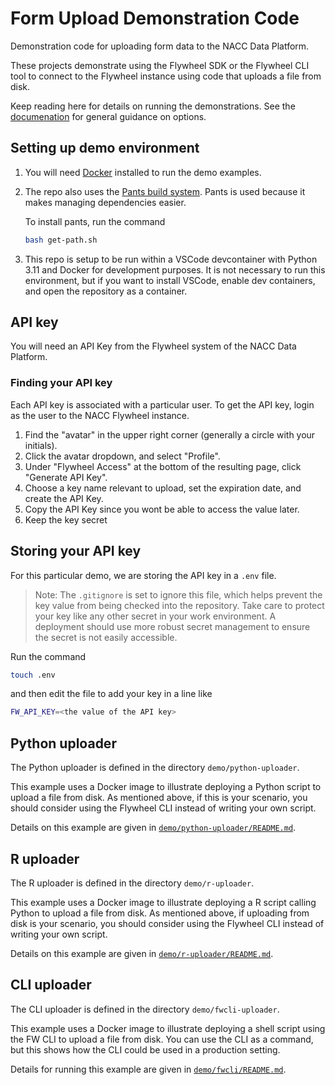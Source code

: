# Form Upload Demonstration Code

Demonstration code for uploading form data to the NACC Data Platform.

These projects demonstrate using the Flywheel SDK or the Flywheel CLI tool to connect to the Flywheel instance using code that uploads a file from disk.

Keep reading here for details on running the demonstrations.
See the [documenation](https://naccdata.github.io/form-upload-demo) for general guidance on options.

## Setting up demo environment

1. You will need [Docker](https://www.docker.com) installed to run the demo examples.
   
2. The repo also uses the [Pants build system](pantsbuild.org).
   Pants is used because it makes managing dependencies easier.

   To install pants, run the command
   
   ```bash
   bash get-path.sh
   ```

3. This repo is setup to be run within a VSCode devcontainer with Python 3.11 and Docker for development purposes.
   It is not necessary to run this environment, but if you want to install VSCode, enable dev containers, and open the repository as a container.

## API key

You will need an API Key from the Flywheel system of the NACC Data Platform.

### Finding your API key

Each API key is associated with a particular user. 
To get the API key, login as the user to the NACC Flywheel instance.

1. Find the "avatar" in the upper right corner (generally a circle with your initials).
2. Click the avatar dropdown, and select "Profile".
3. Under "Flywheel Access" at the bottom of the resulting page, click "Generate API Key".
4. Choose a key name relevant to upload, set the expiration date, and create the API Key.
5. Copy the API Key since you wont be able to access the value later.
6. Keep the key secret  

## Storing your API key

For this particular demo, we are storing the API key in a `.env` file.

>Note: The `.gitignore` is set to ignore this file, which helps prevent the key value from being checked into the repository.
> Take care to protect your key like any other secret in your work environment.
> A deployment should use more robust secret management to ensure the secret is not easily accessible.

Run the command 

```bash
touch .env
```

and then edit the file to add your key in a line like

```bash
FW_API_KEY=<the value of the API key>
```

## Python uploader

The Python uploader is defined in the directory `demo/python-uploader`.

This example uses a Docker image to illustrate deploying a Python script to upload a file from disk. As mentioned above, if this is your scenario, you should consider using the Flywheel CLI instead of writing your own script.

Details on this example are given in [`demo/python-uploader/README.md`](demo/python-uploader/README.md).


## R uploader

The R uploader is defined in the directory `demo/r-uploader`.

This example uses a Docker image to illustrate deploying a R script calling Python to upload a file from disk. 
As mentioned above, if uploading from disk is your scenario, you should consider using the Flywheel CLI instead of writing your own script.

Details on this example are given in [`demo/r-uploader/README.md`](demo/r-uploader/README.md).


## CLI uploader

The CLI uploader is defined in the directory `demo/fwcli-uploader`.

This example uses a Docker image to illustrate deploying a shell script using the FW CLI to upload a file from disk. 
You can use the CLI as a command, but this shows how the CLI could be used in a production setting.

Details for running this example are given in [`demo/fwcli/README.md`](demo/fwcli/README.md).


